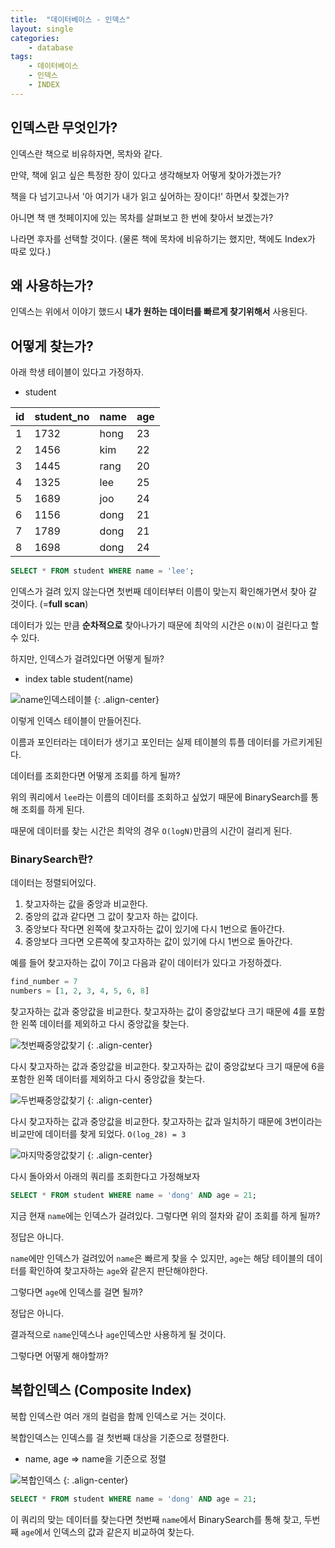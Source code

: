 ```yaml
---
title:  "데이터베이스 - 인덱스"
layout: single
categories:
    - database
tags:
    - 데이터베이스
    - 인덱스
    - INDEX
---
```


## 인덱스란 무엇인가?
인덱스란 책으로 비유하자면, 목차와 같다.

만약, 책에 읽고 싶은 특정한 장이 있다고 생각해보자 어떻게 찾아가겠는가?

책을 다 넘기고나서 '아 여기가 내가 읽고 싶어하는 장이다!' 하면서 찾겠는가?

아니면 책 맨 첫페이지에 있는 목차를 살펴보고 한 번에 찾아서 보겠는가?

나라면 후자를 선택할 것이다. (물론 책에 목차에 비유하기는 했지만, 책에도 Index가 따로 있다.)

## 왜 사용하는가?
인덱스는 위에서 이야기 했드시 **내가 원하는 데이터를 빠르게 찾기위해서** 사용된다.

## 어떻게 찾는가?
아래 학생 테이블이 있다고 가정하자.

- student

|id|student_no|name|age|
|-|-|-|-|
|1|1732|hong|23|
|2|1456|kim|22|
|3|1445|rang|20|
|4|1325|lee|25|
|5|1689|joo|24|
|6|1156|dong|21|
|7|1789|dong|21|
|8|1698|dong|24|


```sql
SELECT * FROM student WHERE name = 'lee';
```

인덱스가 걸려 있지 않는다면 첫번째 데이터부터 이름이 맞는지 확인해가면서 찾아 갈 것이다. (=**full scan**)

데이터가 있는 만큼 **순차적으로** 찾아나가기 때문에 최악의 시간은 `O(N)`이 걸린다고 할 수 있다.

하지만, 인덱스가 걸려있다면 어떻게 될까?

- index table student(name)

![name인덱스테이블](https://github.com/user-attachments/assets/4f8e627f-3528-41e9-b184-d80f1a0e2659)
{: .align-center}

이렇게 인덱스 테이블이 만들어진다.

이름과 포인터라는 데이터가 생기고 포인터는 실제 테이블의 튜플 데이터를 가르키게된다.

데이터를 조회한다면 어떻게 조회를 하게 될까?

위의 쿼리에서 `lee`라는 이름의 데이터를 조회하고 싶었기 때문에 BinarySearch를 통해 조회를 하게 된다.

때문에 데이터를 찾는 시간은 최악의 경우 `O(logN)`만큼의 시간이 걸리게 된다.

### BinarySearch란?
데이터는 정렬되어있다.

1. 찾고자하는 값을 중앙과 비교한다.
2. 중앙의 값과 같다면 그 값이 찾고자 하는 값이다.
3. 중앙보다 작다면 왼쪽에 찾고자하는 값이 있기에 다시 1번으로 돌아간다.
4. 중앙보다 크다면 오른쪽에 찾고자하는 값이 있기에 다시 1번으로 돌아간다.

예를 들어 찾고자하는 값이 7이고 다음과 같이 데이터가 있다고 가정하겠다.

```python
find_number = 7
numbers = [1, 2, 3, 4, 5, 6, 8]
```

찾고자하는 값과 중앙값을 비교한다. 찾고자하는 값이 중앙값보다 크기 때문에 4를 포함한 왼쪽 데이터를 제외하고 다시 중앙값을 찾는다.

![첫번째중앙값찾기](https://github.com/user-attachments/assets/0b0c6145-ca2e-417a-8d3c-62d4685e1832)
{: .align-center}

다시 찾고자하는 값과 중앙값을 비교한다. 찾고자하는 값이 중앙값보다 크기 때문에 6을 포함한 왼쪽 데이터를 제외하고 다시 중앙값을 찾는다.

![두번째중앙값찾기](https://github.com/user-attachments/assets/6374fe4e-e8c2-4a4e-97b0-da3bb8558827)
{: .align-center}

다시 찾고자하는 값과 중앙값을 비교한다. 찾고자하는 값과 일치하기 때문에 3번이라는 비교만에 데이터를 찾게 되었다. `O(log_28) = 3`

![마지막중앙값찾기](https://github.com/user-attachments/assets/a6f64b5e-fcf9-403c-b91e-c40c8b76624c)
{: .align-center}

다시 돌아와서 아래의 쿼리를 조회한다고 가정해보자

```sql
SELECT * FROM student WHERE name = 'dong' AND age = 21;
```

지금 현재 `name`에는 인덱스가 걸려있다. 그렇다면 위의 절차와 같이 조회를 하게 될까?

정답은 아니다.

`name`에만 인덱스가 걸려있어 `name`은 빠르게 찾을 수 있지만, `age`는 해당 테이블의 데이터를 확인하여 찾고자하는 `age`와 같은지 판단해야한다.

그렇다면 `age`에 인덱스를 걸면 될까?

정답은 아니다.

결과적으로 `name`인덱스나 `age`인덱스만 사용하게 될 것이다.

그렇다면 어떻게 해야할까?

## 복합인덱스 (Composite Index)
복합 인덱스란 여러 개의 컬럼을 함께 인덱스로 거는 것이다.

복합인덱스는 인덱스를 걸 첫번째 대상을 기준으로 정렬한다.

- name, age => name을 기준으로 정렬

![복합인덱스](https://github.com/user-attachments/assets/05b60919-b657-4927-84f5-bd9645e74b9f)
{: .align-center}

```sql
SELECT * FROM student WHERE name = 'dong' AND age = 21;
```

이 쿼리의 맞는 데이터를 찾는다면 첫번째 `name`에서 BinarySearch를 통해 찾고, 두번째 `age`에서 인덱스의 값과 같은지 비교하여 찾는다.






























 



























































































